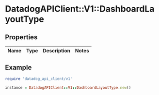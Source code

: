 # DatadogAPIClient::V1::DashboardLayoutType

## Properties

| Name | Type | Description | Notes |
| ---- | ---- | ----------- | ----- |

## Example

```ruby
require 'datadog_api_client/v1'

instance = DatadogAPIClient::V1::DashboardLayoutType.new()
```

